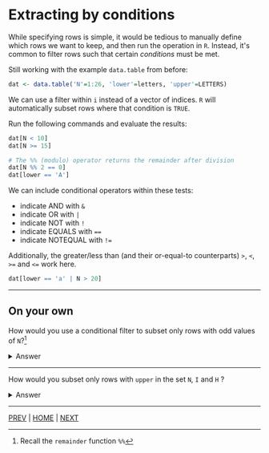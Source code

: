 # Extracting by conditions

While specifying rows is simple, it would be tedious to manually define
which rows we want to keep, and then run the operation in `R`. Instead,
it's common to filter rows such that certain *conditions* must be met.

Still working with the example `data.table` from before:
```R
dat <- data.table('N'=1:26, 'lower'=letters, 'upper'=LETTERS)
```

We can use a filter within `i` instead of a vector of indices. `R` will
automatically subset rows where that condition is `TRUE`.

Run the following commands and evaluate the results:
```R
dat[N < 10]
dat[N >= 15]

# The %% (modulo) operator returns the remainder after division
dat[N %% 2 == 0]        
dat[lower == 'A']
```

We can include conditional operators within these tests:
* indicate AND with `&`
* indicate OR with `|`
* indicate NOT with `!`
* indicate EQUALS with `==`
* indicate NOTEQUAL with `!=`

Additionally, the greater/less than (and their or-equal-to counterparts)
`>`, `<`, `>=` and `<=` work here.

```R
dat[lower == 'a' | N > 20]
```

---
## On your own

How would you use a conditional filter to subset only rows with odd
values of `N`?[^1]

<details><summary>Answer</summary>
 
```R
dat[N %% 2 != 0]
```

</details>



---
How would you subset only rows with `upper` in the set `N`, `I` and `H` ?
<details><summary>Answer</summary>

```R
dat[upper == 'N' | upper == 'I' | upper == 'H']
```

</details>

---

[PREV](A.md) | [HOME](/README.md) | [NEXT](C.md)


[^1]: Recall the `remainder` function `%%`